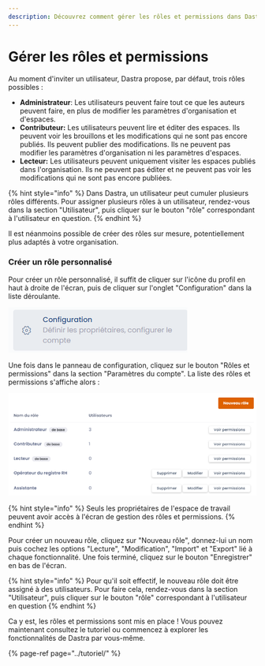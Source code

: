 ```yaml
---
description: Découvrez comment gérer les rôles et permissions dans Dastra.
---
```


# Gérer les rôles et permissions

Au moment d'inviter un utilisateur, Dastra propose, par défaut, trois rôles possibles :

* **Administrateur**: Les utilisateurs peuvent faire tout ce que les auteurs peuvent faire, en plus de modifier les paramètres d'organisation et d'espaces.
* **Contributeur:** Les utilisateurs peuvent lire et éditer des espaces. Ils peuvent voir les brouillons et les modifications qui ne sont pas encore publiés. Ils peuvent publier des modifications. Ils ne peuvent pas modifier les paramètres d'organisation ni les paramètres d'espaces.
* **Lecteur:** Les utilisateurs peuvent uniquement visiter les espaces publiés dans l'organisation. Ils ne peuvent pas éditer et ne peuvent pas voir les modifications qui ne sont pas encore publiées.

{% hint style="info" %}
Dans Dastra, un utilisateur peut cumuler plusieurs rôles différents. Pour assigner plusieurs rôles à un utilisateur, rendez-vous dans la section "Utilisateur", puis cliquer sur le bouton "rôle" correspondant à l'utilisateur en question.
{% endhint %}

Il est néanmoins possible de créer des rôles sur mesure, potentiellement plus adaptés à votre organisation.

### Créer un rôle personnalisé

Pour créer un rôle personnalisé, il suffit de cliquer sur l'icône du profil en haut à droite de l'écran,  puis de cliquer sur l'onglet "Configuration" dans la liste déroulante.

![](../../.gitbook/assets/image%20%28126%29.png)

Une fois dans le panneau de configuration, cliquez sur le bouton "Rôles et permissions" dans la section "Paramètres du compte". La liste des rôles et permissions s'affiche alors :

![Les r&#xF4;les &quot;Op&#xE9;rateur du registre RH&quot; et &quot;Assistante&quot; sont des r&#xF4;les personnalis&#xE9;s](../../.gitbook/assets/image%20%28143%29.png)

{% hint style="info" %}
Seuls les propriétaires de l'espace de travail peuvent avoir accès à l'écran de gestion des rôles et permissions.
{% endhint %}

Pour créer un nouveau rôle, cliquez sur "Nouveau rôle", donnez-lui un nom puis cochez les options "Lecture", "Modification", "Import" et "Export" lié à chaque fonctionnalité. Une fois terminé, cliquez sur le bouton "Enregistrer" en bas de l'écran.

{% hint style="info" %}
Pour qu'il soit effectif, le nouveau rôle doit être assigné à des utilisateurs. Pour faire cela, rendez-vous dans la section "Utilisateur", puis cliquer sur le bouton "rôle" correspondant à l'utilisateur en question
{% endhint %}

Ca y est, les rôles et permissions sont mis en place ! Vous pouvez maintenant consultez le tutoriel ou commencez à explorer les fonctionnalités de Dastra par vous-même.

{% page-ref page="../tutoriel/" %}





